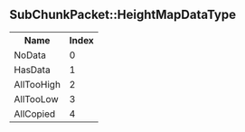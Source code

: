 ## SubChunkPacket::HeightMapDataType

<table><tr><th>Name</th><th>Index</th><tr><td>NoData</td><td>0</td></tr><tr><td>HasData</td><td>1</td></tr><tr><td>AllTooHigh</td><td>2</td></tr><tr><td>AllTooLow</td><td>3</td></tr><tr><td>AllCopied</td><td>4</td></tr></table>
